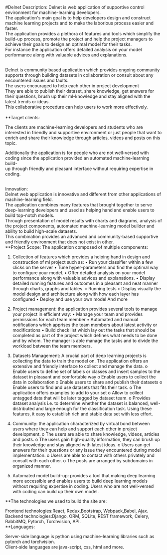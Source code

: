 #Delnet Description:
Delnet is web application of supportive control environment for machine-learning developers.<br /> 
The application's main goal is to help developers design and construct machine learning projects and to make the laborious process easier and<br /> faster.<br />
The application provides a plethora of features and tools which simplify the build-up process, promote the project and help the project managers to achieve their goals to design an optimal model for their tasks.<br />
For instance the application offers detailed analysis on your model performance along with valuable advices and explanations.<br /><br />

Delnet is community based application which provides ongoing community supports through building datasets in collaboration or consult about any<br /> encountered issues and faults.<br />
The users encouraged to help each other in project development<br />
They are able to publish their dataset, share knowledge, get answers for their questions, brush up their ml-knowledge and stay aligned with the<br /> latest trends or ideas.<br />
This collaborative procedure can help users to work more effectively.<br /><br />
**Target clients:<br />

The clients are machine-learning developers and students who are interested in friendly and supportive environment or just people that want to<br /> enrich and share their knowledge through articles, videos and posts on this topic.<br />

Additionally the application is for people who are not well-versed with coding since the application provided an automated machine-learning build-<br />up through friendly and pleasant interface without requiring expertise in coding.<br /><br />

Innovation:<br />
Delnet web application is innovative and different from other applications of machine-learning field.<br />
The application combines many features that brought together to serve deep-learning developers and used as helping hand and enable users to build top-notch models.<br />
Through presentation of model results with charts and diagrams, analysis of the project components, automated machine-learning model builder and<br /> ability to build high-scale datasets.<br />
This combination provides an advanced and community-based supportive and friendly environment that does not exist in other.<br />
**Project Scope:
The application composed of multiple components:

1. Collection of features which provides a helping hand in design and construction of ml project such as:
•	Run your classifier within a few clicks on the server
•	Tune hyper-parameters and find the optimal way to configure your model.
•	Offer detailed analysis on your model performance along with valuable advices and explanations.
•	Display detailed running features and outcomes in a pleasant and neat manner through charts, graphs and tables.
•	Running tests 
•	Display visually the model design and architecture along with how each layer has configured
•	Deploy and use your own model 
And more

2. Project management: the application provides several tools to manage your project in efficient way:
•	Manage your team and provides permissions for each team member
•	Automated and manual notifications which apprises the team members about latest activity or modifications
•	Build check list which lay out the tasks that should be completed as part of the project which defines what needs to be done and by whom.
The manager is able manage the tasks and to divide the workload between the team members.

3. Datasets Management:
A crucial part of deep learning projects is collecting the data to train the model on. The application offers an extensive and friendly interface to collect and manage the data. 
o	Enable users to define set of labels or classes and insert samples to the dataset in pleasant and comfortable way
o	Enable users to collect the data in collaboration
o	Enable users to share and publish their datasets
o	Enable users to find and use datasets that fits their task.
o	The application offers examples to add to your set
o	Allow to collect untagged data that will be later tagged by dataset team.
o	Provides dataset analysis i.e. to determine whether the dataset is balanced, well-distributed and large enough for the classification task.
Using these features, it easy to establish rich and stable data set with less effort.

4. Community: the application characterized by virtual bond between users where they can help and support each other in project development.
o	The users are able to share knowledge, videos, articles and posts.
o	The users gain high-quality information, they can brush up their knowledge and stay aligned with latest ideas.
o	Users can get answers for their questions or any issue they encountered during model implementation.
o	Users are able to contact with others privately and consult with each other.
o	The posts are arranged by subdomains in organized manner.

5. Automated model build-up: provides a tool that making deep learning more accessible and enables users to build deep learning models without requiring expertise in coding.
Users who are not well-versed with coding can build up their own model.<br />

**The technologies we used to build the site are:<br />

Frontend technologies:React,
Redux,Bootstrap,
Webpack,Babel,
Ajax.<br />
Backend technologies:Django,
ORM,
SQLite,
REST framework,
Celery,
RabbitMQ,
Pytorch,
Torchvision,
API.<br />
**Languages:<br />

Server-side language is python using machine-learning libraries such as
pytorch and torchvision.<br />
Client-side languages are java-script, css, html and more.
